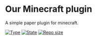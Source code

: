 # Our Minecraft plugin

A simple paper plugin for minecraft.

[![Type](https://img.shields.io/badge/project%20type-plugin-blue?style=for-the-badge)](#)
[![State](https://img.shields.io/badge/state-In%20development-228C22?style=for-the-badge)](#)
[![Repo size](https://img.shields.io/github/repo-size/NoxGamingQC/minecraft-plugin?style=for-the-badge&logo=github&logoColor=%23ffffff)](#)
